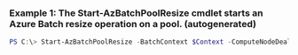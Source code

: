 ### Example 1: The Start-AzBatchPoolResize cmdlet starts an Azure Batch resize operation on a pool. (autogenerated)
```powershell
PS C:\> Start-AzBatchPoolResize -BatchContext $Context -ComputeNodeDeallocationOption Requeue -Id ContosoPool06 -TargetDedicatedComputeNodes 12
```

